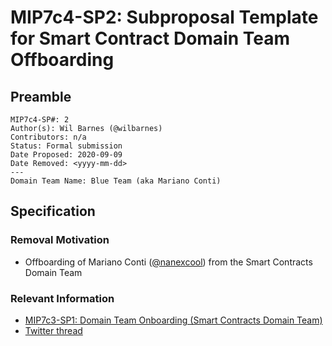# MIP7c4-SP2: Subproposal Template for Smart Contract Domain Team Offboarding

## Preamble
```
MIP7c4-SP#: 2
Author(s): Wil Barnes (@wilbarnes)
Contributors: n/a
Status: Formal submission
Date Proposed: 2020-09-09
Date Removed: <yyyy-mm-dd>
---
Domain Team Name: Blue Team (aka Mariano Conti)
```
## Specification
        
### Removal Motivation
   - Offboarding of Mariano Conti ([@nanexcool](https://github.com/nanexcool/)) from the Smart Contracts Domain Team
    
### Relevant Information
   - [MIP7c3-SP1: Domain Team Onboarding (Smart Contracts Domain Team)](https://github.com/makerdao/mips/blob/master/MIP7/MIP7c3-Subproposals/MIP7c3-SP1.md)
   -  [Twitter thread](https://twitter.com/nanexcool/status/1298305454934839298)
